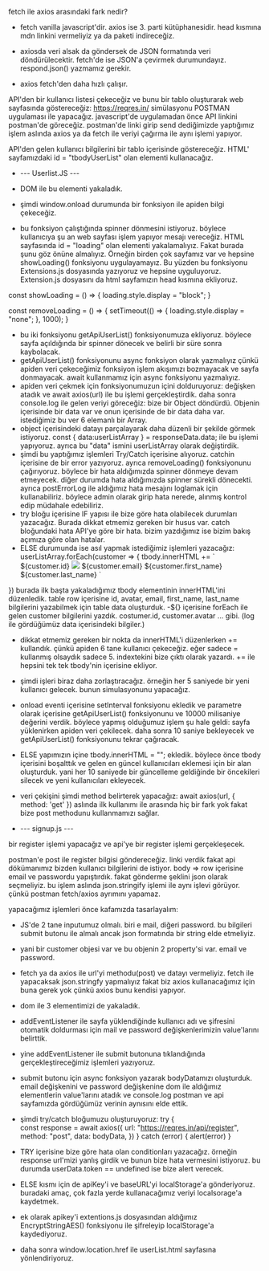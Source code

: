 fetch ile axios arasındaki fark nedir?

- fetch vanilla javascript'dir. axios ise 3. parti kütüphanesidir. head kısmına mdn linkini vermeliyiz ya da paketi indireceğiz.

- axiosda veri alsak da göndersek de JSON formatında veri döndürülecektir. fetch'de ise JSON'a çevirmek durumundayız. respond.json() yazmamız gerekir.

- axios fetch'den daha hızlı çalışır.


API'den bir kullanıcı listesi çekeceğiz ve bunu bir tablo oluşturarak web sayfasında göstereceğiz:
https://reqres.in/
simülasyonu POSTMAN uygulaması ile yapacağız.
javascript'de uygulamadan önce API linkini postman'de göreceğiz.
postman'de linki girip send dediğimizde yaptığımız işlem aslında axios ya da fetch ile veriyi çağırma ile aynı işlemi yapıyor.

API'den gelen kullanıcı bilgilerini bir tablo içerisinde göstereceğiz. HTML' sayfamızdaki id = "tbodyUserList" olan elementi kullanacağız. 


- --- Userlist.JS ---


- DOM ile bu elementi yakaladık.
- şimdi window.onload durumunda bir fonksiyon ile apiden bilgi çekeceğiz. 
- bu fonksiyon çalıştığında spinner dönmesini istiyoruz. böylece kullanıcıya şu an web sayfası işlem yapıyor mesajı vereceğiz. HTML sayfasında id = "loading" olan elementi yakalamalıyız. Fakat burada şunu göz önüne almalıyız. Örneğin birden çok sayfamız var ve hepsine showLoading() fonksiyonu uygulayamayız. Bu yüzden bu fonksiyonu Extensions.js dosyasında yazıyoruz ve hepsine uyguluyoruz. Extension.js dosyasını da html sayfamızın head kısmına ekliyoruz.

const showLoading = () => {
    loading.style.display = "block";
}

const removeLoading = () => {
    setTimeout(() => {
        loading.style.display = "none";
    }, 1000);
}

- bu iki fonksiyonu getApiUserList() fonksiyonumuza ekliyoruz. böylece sayfa açıldığında bir spinner dönecek ve belirli bir süre sonra kaybolacak.
- getApiUserList() fonksiyonunu async fonksiyon olarak yazmalıyız çünkü apiden veri çekeceğimiz fonksiyon işlem akışımızı bozmayacak ve sayfa donmayacak. await kullanmamız için async fonksiyonu yazmalıyız.
- apiden veri çekmek için fonksiyonumuzun içini dolduruyoruz:
değişken atadık ve await axios(url) ile bu işlemi gerçekleştirdik. daha sonra console.log ile gelen veriyi göreceğiz: bize bir Object döndürdü. Objenin içerisinde bir data var ve onun içerisinde de bir data daha var. istediğimiz bu ver 6 elemanlı bir Array.
- object içerisindeki datayı parçalayarak daha düzenli bir şekilde görmek istiyoruz. const { data:userListArray } = responseData.data; ile bu işlemi yapıyoruz. ayrıca bu "data" ismini userListArray olarak değiştirdik.  
- şimdi bu yaptığımız işlemleri Try/Catch içerisine alıyoruz. catchin içerisine de bir error yazıyoruz. ayrıca removeLoading() fonksiyonunu çağırıyoruz. böylece bir hata aldığımızda spinner dönmeye devam etmeyecek. diğer durumda hata aldığımızda spinner sürekli dönecekti. ayrıca postErrorLog ile aldığımız hata mesajını loglamak için kullanabiliriz. böylece admin olarak girip hata nerede, alınmış kontrol edip müdahale edebiliriz.
- try bloğu içerisine IF yapısı ile bize göre hata olabilecek durumları yazacağız. Burada dikkat etmemiz gereken bir husus var. catch bloğundaki hata API'ye göre bir hata. bizim yazdığımız ise bizim bakış açımıza göre olan hatalar.
- ELSE durumunda ise asıl yapmak istediğimiz işlemleri yazacağız: 
userListArray.forEach(customer => {
    tbody.innerHTML += `
    <tr>
    <td>
		${customer.id}
    </td>
    <td>
		<img src= "${customer.avatar}">
    </td>
    <td>
        ${customer.email}
    </td>
    <td>
        ${customer.first_name}
    </td>
    <td>
        ${customer.last_name}
    </td>
    </tr>    
    `
})
burada ilk başta yakaladığımız tbody elementinin innerHTML'ini düzenledik. table row içerisine id, avatar, email, first_name, last_name bilgilerini yazabilmek için table data oluşturduk.
-${} içerisine forEach ile gelen customer bilgilerini yazdık. costumer.id, customer.avatar ... gibi. (log ile gördüğümüz data içerisindeki bilgiler.)
- dikkat etmemiz gereken bir nokta da innerHTML'i düzenlerken += kullandık. çünkü apiden 6 tane kullanıcı çekeceğiz. eğer sadece = kullanmış olsaydık sadece 5. indextekini bize çıktı olarak yazardı. += ile hepsini tek tek tbody'nin içerisine ekliyor.

- şimdi işleri biraz daha zorlaştıracağız. örneğin her 5 saniyede bir yeni kullanıcı gelecek. bunun simulasyonunu yapacağız. 

- onload eventi içerisine setInterval fonksiyonu ekledik ve parametre olarak içerisine getApiUserList() fonksiyonunu ve 10000 milisaniye değerini verdik. böylece yapmış olduğumuz işlem şu hale geldi:
sayfa yüklenirken apiden veri çekilecek. daha sonra 10 saniye bekleyecek ve getApiUserList() fonksiyonunu tekrar çağıracak.

- ELSE yapımızın içine   tbody.innerHTML = ""; ekledik. böylece önce tbody içerisini boşalttık ve gelen en güncel kullanıcıları eklemesi için bir alan oluşturduk. yani her 10 saniyede bir güncelleme geldiğinde bir öncekileri silecek ve yeni kullanıcıları ekleyecek.

- veri çekişini şimdi method belirterek yapacağız: await axios(url, { method: 'get' }) aslında ilk kullanımı ile arasında hiç bir fark yok fakat bize post methodunu kullanmamızı sağlar.

- --- signup.js ---

bir register işlemi yapacağız ve api'ye bir register işlemi gerçekleşecek.

postman'e post ile register bilgisi göndereceğiz. linki verdik fakat api dökümanımız bizden kullanıcı bilgilerini de istiyor. body => row içerisine email ve passwordu yapıştırdık. fakat gönderme şeklini json olarak seçmeliyiz. bu işlem aslında json.stringify işlemi ile aynı işlevi görüyor. çünkü postman fetch/axios ayrımını yapamaz.

yapacağımız işlemleri önce kafamızda tasarlayalım:
- JS'de 2 tane inputumuz olmalı. biri e mail, diğeri password. bu bilgileri submit butonu ile almalı ancak json formatında bir string elde etmeliyiz.
- yani bir customer objesi var ve bu objenin 2 property'si var. email ve password.
- fetch ya da axios ile url'yi methodu(post) ve datayı vermeliyiz. fetch ile yapacaksak json.stringfy yapmalıyız fakat biz axios kullanacağımız için buna gerek yok çünkü axios bunu kendisi yapıyor.

- dom ile 3 elementimizi de yakaladık.

- addEventListener ile sayfa yüklendiğinde kullanıcı adı ve şifresini otomatik doldurması için mail ve password değişkenlerimizin value'larını belirttik.

- yine addEventListener ile submit butonuna tıklandığında gerçekleştireceğimiz işlemleri yazıyoruz.

- submit butonu için async fonksiyon yazarak bodyDatamızı oluşturduk. email değişkenini ve password değişkenine dom ile aldığımız elementlerin value'larını atadık ve console.log postman ve api sayfamızda gördüğümüz verinin aynısını elde ettik.

- şimdi try/catch bloğumuzu oluşturuyoruz:
try {                                      
        const response = await axios({
            url: "https://reqres.in/api/register",
            method: "post",
            data: bodyData,
        })
    } catch (error) {
        alert(error)
    }

- TRY içerisine bize göre hata olan conditionları yazacağız. örneğin response url'mizi yanlış girdik ve bunun bize hata vermesini istiyoruz. bu durumda userData.token == undefined ise bize alert verecek.

- ELSE kısmı için de apiKey'i ve baseURL'yi localStorage'a gönderiyoruz. buradaki amaç, çok fazla yerde kullanacağımız veriyi localsorage'a kaydetmek.

- ek olarak apikey'i extentions.js dosyasından aldığımız EncryptStringAES() fonksiyonu ile şifreleyip localStorage'a kaydediyoruz.

- daha sonra window.location.href ile userList.html sayfasına yönlendiriyoruz.